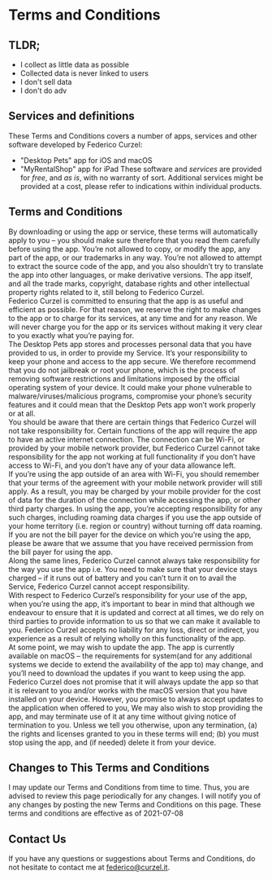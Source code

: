 # Terms and Conditions
## TLDR;
- I collect as little data as possible
- Collected data is never linked to users
- I don't sell data
- I don't do adv

## Services and definitions
These Terms and Conditions covers a number of apps, services and other software developed by Federico Curzel:
- "Desktop Pets" app for iOS and macOS
- "MyRentalShop" app for iPad
These software and *services* are provided for *free*, and *as is*, with no warranty of sort.
Additional services might be provided at a cost, please refer to indications within individual products.
        
## Terms and Conditions
By downloading or using the app or service, these terms will automatically apply to you – you should make sure therefore that you read them carefully before using the app. You’re not allowed to copy, or modify the app, any part of the app, or our trademarks in any way. You’re not allowed to attempt to extract the source code of the app, and you also shouldn’t try to translate the app into other languages, or make derivative versions. The app itself, and all the trade marks, copyright, database rights and other intellectual property rights related to it, still belong to Federico Curzel.
<br>
Federico Curzel is committed to ensuring that the app is as useful and efficient as possible. For that reason, we reserve the right to make changes to the app or to charge for its services, at any time and for any reason. We will never charge you for the app or its services without making it very clear to you exactly what you’re paying for.
<br>
The Desktop Pets app stores and processes personal data that you have provided to us, in order to provide my Service. It’s your responsibility to keep your phone and access to the app secure. We therefore recommend that you do not jailbreak or root your phone, which is the process of removing software restrictions and limitations imposed by the official operating system of your device. It could make your phone vulnerable to malware/viruses/malicious programs, compromise your phone’s security features and it could mean that the Desktop Pets app won’t work properly or at all.
<br>
You should be aware that there are certain things that Federico Curzel will not take responsibility for. Certain functions of the app will require the app to have an active internet connection. The connection can be Wi-Fi, or provided by your mobile network provider, but Federico Curzel cannot take responsibility for the app not working at full functionality if you don’t have access to Wi-Fi, and you don’t have any of your data allowance left.
<br>
If you’re using the app outside of an area with Wi-Fi, you should remember that your terms of the agreement with your mobile network provider will still apply. As a result, you may be charged by your mobile provider for the cost of data for the duration of the connection while accessing the app, or other third party charges. In using the app, you’re accepting responsibility for any such charges, including roaming data charges if you use the app outside of your home territory (i.e. region or country) without turning off data roaming. If you are not the bill payer for the device on which you’re using the app, please be aware that we assume that you have received permission from the bill payer for using the app.
<br>
Along the same lines, Federico Curzel cannot always take responsibility for the way you use the app i.e. You need to make sure that your device stays charged – if it runs out of battery and you can’t turn it on to avail the Service, Federico Curzel cannot accept responsibility.
<br>
With respect to Federico Curzel’s responsibility for your use of the app, when you’re using the app, it’s important to bear in mind that although we endeavour to ensure that it is updated and correct at all times, we do rely on third parties to provide information to us so that we can make it available to you. Federico Curzel accepts no liability for any loss, direct or indirect, you experience as a result of relying wholly on this functionality of the app.
<br>
At some point, we may wish to update the app. The app is currently available on macOS – the requirements for system(and for any additional systems we decide to extend the availability of the app to) may change, and you’ll need to download the updates if you want to keep using the app. Federico Curzel does not promise that it will always update the app so that it is relevant to you and/or works with the macOS version that you have installed on your device. However, you promise to always accept updates to the application when offered to you, We may also wish to stop providing the app, and may terminate use of it at any time without giving notice of termination to you. Unless we tell you otherwise, upon any termination, (a) the rights and licenses granted to you in these terms will end; (b) you must stop using the app, and (if needed) delete it from your device.

## Changes to This Terms and Conditions
I may update our Terms and Conditions from time to time. Thus, you are advised to review this page periodically for any changes. I will notify you of any changes by posting the new Terms and Conditions on this page.
These terms and conditions are effective as of 2021-07-08

## Contact Us
If you have any questions or suggestions about Terms and Conditions, do not hesitate to contact me at [federico@curzel.it](mailto:federico@curzel.it).